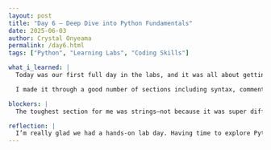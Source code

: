 ```yaml
---
layout: post
title: "Day 6 – Deep Dive into Python Fundamentals"
date: 2025-06-03
author: Crystal Onyeama
permalink: /day6.html
tags: ["Python", "Learning Labs", "Coding Skills"]

what_i_learned: |
  Today was our first full day in the labs, and it was all about getting comfortable with Python. We used W3Schools as our guide, taking time to read through sections, quiz ourselves, and watch tutorials to reinforce what we learned. One by one, each of us went up to the board to demonstrate some of the skills we’ve been building throughout the day.

  I made it through a good number of sections including syntax, comments, variables, data types, numbers, casting, and strings. It felt productive to really slow down and soak in the basics. Each topic helped me see how Python works behind the scenes.

blockers: |
  The toughest section for me was strings—not because it was super difficult, but because it introduced a lot of information at once. Trying to absorb so much in one go was a bit overwhelming, but I’m determined to revisit it and become more confident with time.

reflection: |
  I’m really glad we had a hands-on lab day. Having time to explore Python at our own pace and then share what we learned on the board helped boost my confidence. Even though there’s a lot to learn, I’m excited to keep going and start connecting the dots between all the concepts.
---
```

